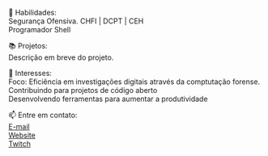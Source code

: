 🔧 Habilidades:<br>
Segurança Ofensiva. CHFI | DCPT | CEH<br>
Programador Shell

📚 Projetos:<br>
Descrição em breve do projeto.

🎯 Interesses:<br>
Foco: Eficiência em investigações digitais através da comptutação forense.
Contribuindo para projetos de código aberto<br>
Desenvolvendo ferramentas para aumentar a produtividade

📫 Entre em contato:<br>
[E-mail](ts.sigla@gmail.com)<br>
[Website](https://tsigla.github.io/site/)<br>
[Twitch](https://www.twitch.tv/osigla)
